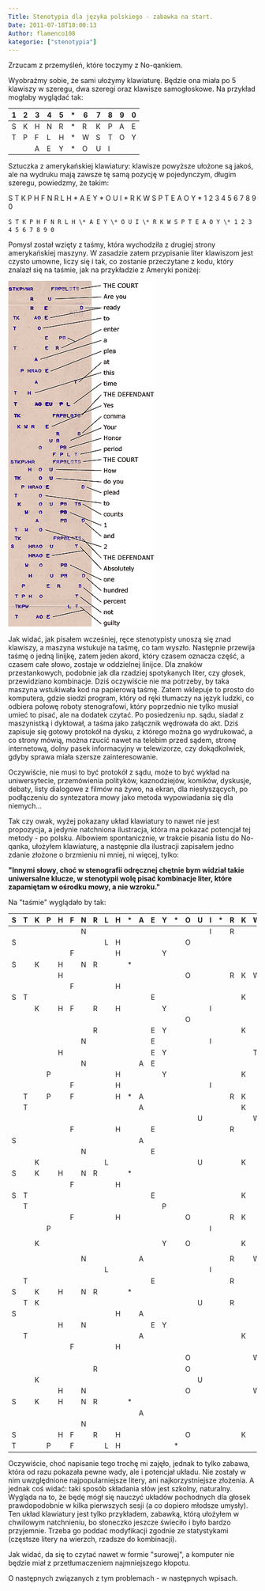 ```yaml
---
Title: Stenotypia dla języka polskiego - zabawka na start.
Date: 2011-07-18T18:00:13
Author: flamenco108
kategorie: ["stenotypia"]
---
```


Zrzucam z przemyśleń, które toczymy z No-qankiem.

Wyobraźmy sobie, że sami ułożymy klawiaturę. Będzie ona miała po 5
klawiszy w szeregu, dwa szeregi oraz klawisze samogłoskowe. Na przykład
mogłaby wyglądać tak:

| 1 | 2 | 3 | 4 | 5 | * | 6 | 7 | 8 | 9 | 0 |
|---|---|---|---|---|---|---|---|---|---|---|
| S | K | H | N | R | * | R | K | P | A | E |
| T | P | F | L | H | * | W | S | T | O | Y |
|   |   | A | E | Y | * | O | U | I |   |   |

Sztuczka
z amerykańskiej klawiatury: klawisze powyższe ułożone są jakoś, ale na
wydruku mają zawsze tę samą  pozycję w pojedynczym, długim szeregu,
powiedzmy, że takim:

S T K P H F N R L H \* A E Y \* O U I \* R K W S P T E A O Y \* 1 2 3 4 5 6 7 8 9 0


````
S T K P H F N R L H \* A E Y \* O U I \* R K W S P T E A O Y \* 1 2 3 4 5 6 7 8 9 0
````


Pomysł
został wzięty z taśmy, która wychodziła z drugiej strony amerykańskiej
maszyny. W zasadzie zatem przypisanie liter klawiszom jest czysto
umowne, liczy się i tak, co zostanie przeczytane z kodu, który znalazł
się na taśmie, jak na przykładzie z Ameryki poniżej:

![](steno2.gif)

Jak
widać, jak pisałem wcześniej, ręce stenotypisty unoszą się znad
klawiszy, a maszyna wstukuje na taśmę, co tam wyszło. Następnie przewija
taśmę o jedną linijkę, zatem jeden akord, który czasem oznacza część, a
czasem całe słowo, zostaje w oddzielnej linijce. Dla znaków
przestankowych, podobnie jak dla rzadziej spotykanych liter, czy głosek,
przewidziano kombinacje. Dziś oczywiście nie ma potrzeby, by taka
maszyna wstukiwała kod na papierową taśmę. Zatem wklepuje to prosto do
komputera, gdzie siedzi program, który od ręki tłumaczy na język ludzki,
co odbiera połowę roboty stenografowi, który poprzednio nie tylko musiał
umieć to pisać, ale na dodatek czytać. Po posiedzeniu np. sądu, siadał z
maszynistką i dyktował, a taśma jako załącznik wędrowała do akt. Dziś
zapisuje się gotowy protokół na dysku, z którego można go wydrukować, a
co strony mówią, można rzucić nawet na telebim przed sądem, stronę
internetową, dolny pasek informacyjny w telewizorze, czy dokądkolwiek,
gdyby sprawa miała szersze zainteresowanie.

Oczywiście,
nie musi to być protokół z sądu, może to być wykład na uniwersytecie,
przemówienia polityków, kaznodziejów, komików, dyskusje, debaty, listy
dialogowe z filmów na żywo, na ekran, dla niesłyszących, po podłączeniu
do syntezatora mowy jako metoda wypowiadania się dla niemych...

Tak
czy owak, wyżej pokazany układ klawiatury to nawet nie jest propozycja,
a jedynie natchniona ilustracja, która ma pokazać potencjał tej metody -
po polsku. Albowiem spontanicznie, w trakcie pisania listu do No-qanka,
ułożyłem klawiaturę, a następnie dla ilustracji zapisałem jedno zdanie
złożone o brzmieniu ni mniej, ni więcej, tylko:

**"Innymi słowy, choć w stenografii odręcznej chętnie bym widział takie uniwersalne klucze, w stenotypii wolę pisać kombinacje liter, które zapamiętam w ośrodku mowy, a nie wzroku."**

Na "taśmie" wyglądało by tak:


| S | T | K | P | H | F | N | R | L | H | \* | A | E | Y | \* | O | U | I | \* | R | K | W | S | P | T | E | A | O | Y | \* | 1            |
|---|---|---|---|---|---|---|---|---|---|----|---|---|---|----|---|---|---|----|---|---|---|---|---|---|---|---|---|---|----|--------------|
|   |   |   |   |   |   | N |   |   |   |    |   |   |   |    |   |   | I |    | R |   |   |   | P |   |   |   |   | Y | \* | innymi       |
| S |   |   |   |   |   |   |   | L | H |    |   |   |   |    | O |   |   |    |   |   |   |   |   |   |   |   |   |   |    | sło          |
|   |   |   |   |   | F |   |   |   | H |    |   |   | Y |    |   |   |   |    |   |   |   |   |   |   |   |   |   |   |    | wy           |
| S |   | K |   | H |   | N | R |   |   | \* |   |   |   |    |   |   |   |    |   |   |   |   |   |   |   |   |   |   |    | przecinek    |
|   |   |   |   | H |   |   |   |   |   |    |   |   |   |    | O |   |   |    | R | K | W | S |   |   |   |   |   |   |    | choć         |
|   |   |   |   |   | F |   |   |   | H |    |   |   |   |    |   |   |   |    |   |   |   |   |   |   |   |   |   |   |    | w            |
| S | T |   |   |   |   |   |   |   |   |    |   | E |   |    |   |   |   |    |   | K |   |   | P |   |   |   | O |   |    | steno        |
|   |   | K |   | H | F |   | R |   | H |    |   |   | Y |    |   |   | I |    |   |   |   |   |   |   |   |   |   |   |    | grafii       |
|   |   |   |   |   |   |   |   |   |   |    |   |   |   |    | O |   |   |    |   |   |   |   |   | T |   |   |   |   |    | od           |
|   |   |   |   |   |   |   | R |   |   |    |   | E | Y |    |   |   |   |    |   | K |   | S | P | T |   |   |   |   |    | ręcz         |
|   |   |   |   |   |   | N |   |   |   |    |   | E |   |    |   |   | I |    |   |   |   |   |   |   |   |   |   |   |    | nej          |
|   |   |   |   | H |   |   |   |   |   |    |   | E | Y |    |   |   |   |    |   |   | T |   |   |   |   |   |   |   |    | chęt         |
|   |   |   |   |   |   | N |   |   |   |    | A | E |   |    |   |   |   |    |   |   |   |   |   |   |   |   |   |   |    | nie          |
|   |   |   | P |   |   |   |   |   | H |    |   |   | Y |    |   |   |   |    |   | K |   |   | P |   |   |   |   |   |    | bym          |
|   |   |   |   |   | F |   |   |   | H |    |   |   |   |    |   |   | I |    |   |   |   |   |   |   |   |   |   |   |    | wi           |
|   | T |   | P |   | F |   |   |   | H | \* | A |   |   |    |   |   |   |    | R | K |   |   |   |   |   |   |   |   |    | dział        |
|   | T |   |   |   |   |   |   |   |   |    | A |   |   |    |   |   |   |    |   | K |   |   |   |   | E |   |   |   |    | takie        |
|   |   |   |   |   |   |   |   |   |   |    |   |   |   |    |   | U |   |    |   |   | W | S |   |   |   |   |   | Y |    | uni          |
|   |   |   |   |   | F |   |   |   | H |    |   | E |   |    |   |   |   |    | R |   |   |   |   |   |   |   |   |   |    | wer          |
| S |   |   |   |   |   |   |   |   |   |    | A |   |   |    |   |   |   |    |   |   |   |   |   |   |   | A | O |   |    | sal          |
|   |   |   |   |   |   | N |   |   |   |    |   | E |   |    |   |   |   |    |   |   |   |   |   |   |   |   |   |   |    | ne           |
|   |   | K |   |   |   |   |   | L |   |    |   |   |   |    |   | U |   |    |   | K |   | S | P | T | E |   |   |   |    | klucze       |
| S |   | K |   | H |   | N | R |   |   | \* |   |   |   |    |   |   |   |    |   |   |   |   |   |   |   |   |   |   |    | przecinek    |
|   |   |   |   |   | F |   |   |   | H |    |   |   |   |    |   |   |   |    |   |   |   |   |   |   |   |   |   |   |    | w            |
| S | T |   |   |   |   |   |   |   |   |    |   | E |   |    |   |   |   |    |   | K |   |   | P |   |   |   | O |   |    | steno        |
|   | T |   |   |   |   |   |   |   |   |    |   |   | P |    |   |   |   |    |   |   |   |   | P |   |   |   | O | Y |    | typii        |
|   |   |   |   |   | F |   |   |   | H |    |   |   |   |    | O |   |   |    | R | K |   |   |   |   | E | A |   |   |    | wolę         |
|   |   |   | P |   |   |   |   |   |   |    |   |   |   |    |   |   | I |    |   |   |   | S |   | T |   |   | O | Y |    | pisać        |
|   |   | K |   |   |   |   |   |   |   |    |   |   | Y |    | O |   |   |    |   | K |   |   | P | T |   |   |   | Y |    | kombi (kąbi) |
|   |   |   |   |   |   | N |   |   |   |    | A |   |   |    |   |   |   |    | R |   | W | S |   |   | E |   |   |   |    | nacje        |
|   |   |   |   |   |   |   |   | L |   |    |   |   |   |    |   |   | I |    |   |   |   |   |   |   |   |   |   |   |    | li           |
|   | T |   |   |   |   |   |   |   |   |    |   | E |   |    |   |   |   |    | R |   |   |   |   |   |   |   |   |   |    | ter          |
| S |   | K |   | H |   | N | R |   |   | \* |   |   |   |    |   |   |   |    |   |   |   |   |   |   |   |   |   |   |    | przecinek    |
|   | T | K |   |   |   |   |   |   |   |    |   |   |   |    |   | U |   |    | R |   |   |   |   |   | E |   |   |   |    | które        |
| S |   |   |   |   |   |   |   |   | H |    | A |   |   |    |   |   |   |    |   |   |   |   | P |   |   | A |   |   |    | zapa         |
|   |   |   |   | H |   | N |   |   |   |    |   | E | Y |    |   |   |   |    |   |   |   |   |   |   |   |   |   |   |    | mię          |
|   | T |   |   |   |   |   |   |   |   |    | A |   |   |    |   |   |   |    |   | K |   |   | P |   |   |   |   |   |    | tam          |
|   |   |   |   |   | F |   |   |   | H |    |   |   |   |    |   |   |   |    |   |   |   |   |   |   |   |   |   |   |    | w            |
|   |   |   |   |   |   |   |   |   |   |    |   |   |   |    | O |   |   |    |   |   | W | S |   | T |   |   |   |   |    | oś           |
|   |   |   |   |   |   |   | R |   |   |    |   |   |   |    | O |   |   |    |   |   |   |   |   | T |   |   |   |   |    | rod          |
|   |   | K |   |   |   |   |   |   |   |    |   |   |   |    |   | U |   |    |   |   |   |   |   |   |   |   |   |   |    | ku           |
|   |   |   |   | H |   | N |   |   |   |    |   |   |   |    | O |   |   |    |   |   | W |   |   |   |   |   |   | Y |    | mowy         |
| S |   | K |   | H |   | N | R |   |   | \* |   |   |   |    |   |   |   |    |   |   |   |   |   |   |   |   |   |   |    | przecinek    |
|   |   |   |   |   |   |   |   |   |   |    | A |   |   |    |   |   |   |    |   |   |   |   |   |   |   |   |   |   |    | a            |
|   |   |   |   |   |   | N |   |   |   |    |   |   |   |    |   |   |   |    |   |   |   |   |   |   |   |   |   |   |    | nie          |
| S |   |   |   | H | F |   | R |   | H |    |   |   |   |    | O |   |   |    |   | K |   |   |   |   |   | A | O |   |    | wzroku       |
| T |   |   | P |   | F |   |   | L | H |    |   |   |   | \* |   |   |   |    |   |   |   |   |   |   |   |   |   |   |    | kropka       | |

Oczywiście, choć
napisanie tego trochę mi zajęło, jednak to tylko zabawa, która od razu
pokazała pewne wady, ale i potencjał układu. Nie zostały w nim
uwzględnione najpopularniejsze litery, ani najkorzystniejsze złożenia. A
jednak coś widać: taki sposób składania słów jest szkolny, naturalny.
Wygląda na to, że będę mógł się nauczyć układów pochodnych dla głosek
prawdopodobnie w kilka pierwszych sesji (a co dopiero młodsze umysły).
Ten układ klawiatury jest tylko przykładem, zabawką, którą ułożyłem w
chwilowym natchnieniu, bo słoneczko jeszcze świeciło i było bardzo
przyjemnie. Trzeba go poddać modyfikacji zgodnie ze statystykami
(częstsze litery na wierzch, rzadsze do kombinacji).

Jak widać, da się to
czytać nawet w formie "surowej", a komputer nie będzie miał z
przetłumaczeniem najmniejszego kłopotu.

O następnych
związanych z tym problemach - w następnych wpisach.
